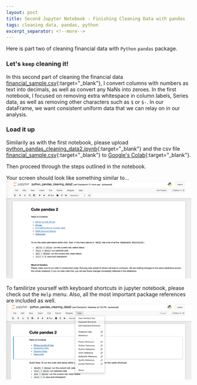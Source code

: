 ```yaml
---
layout: post
title: Second Jupyter Notebook - Finishing Cleaning Data with pandas
tags: cleaning data, pandas, python
excerpt_separator: <!--more-->
---
```

Here is part two of cleaning financial data with `Python` `pandas` package.
<!--more-->

### <i class="fa fa-wind"></i> Let's `keep` cleaning it!

In this second part of cleaning the financial data [financial_sample.csv](/assets/files/financial_sample.csv){:target="_blank"}, I convert columns with numbers as text into decimals, as well as convert any NaNs into zeroes. In the first notebook, I focused on removing extra whitespace in column labels, Series data, as well as removing other characters such as `$` or `$-`. In our dataFrame, we want consistent uniform data that we can relay on in our analysis.

### <i class="fa fa-wind"></i> Load it up

Similarily as with the first notebook, please upload [python_pandas_cleaning_data2.ipynb](/assets/files/python_pandas_cleaning_data2.ipynb){:target="_blank"} and the csv file [financial_sample.csv](/assets/files/financial_sample.csv){:target="_blank"} to [Google's Colab](https://colab.research.google.com/notebooks/welcome.ipynb){:target="_blank"}.

Then proceed through the steps outlined in the notebook.

Your screen should look like something similar to...
![Second Jupyter Notebook](/assets/img/python_pandas_cleaning_data2.png)


To familirize yourself with keyboard shortcuts in jupyter notebook, please check out the `Help` menu. Also, all the most important package references are included as well.
![Jupyter help menu](/assets/img/jupyter_help_menu.png)